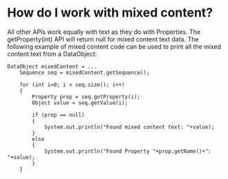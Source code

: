 <!-- image -->

# How do I work with mixed content?

All other APIs work equally with text as they do with Properties. The getProperty(int) API will
return null for mixed content text data. The following example of mixed content code can be used to
print all the mixed content text from a DataObject:

```
DataObject mixedContent = ...
	Sequence seq = mixedContent.getSequence();

	for (int i=0; i < seq.size(); i++)
	{
	    Property prop = seq.getProperty(i);
	    Object value = seq.getValue(i);

	    if (prop == null)
	    {
	        System.out.println("Found mixed content text: "+value);
	    }
	    else
	    {
	        System.out.println("Found Property "+prop.getName()+": "+value);
	    }
	}
```